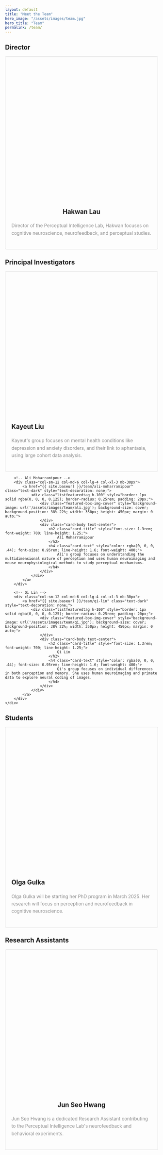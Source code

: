 ```yaml
---
layout: default
title: "Meet the Team"
hero_image: "/assets/images/team.jpg"
hero_title: "Team"
permalink: /team/
---
```


<!-- Director Section -->
<section class="team-section">
    <div class="section-title">
        <h2><span>Director</span></h2>
    </div>
    <div class="row justify-content-center">
        <!-- Hardcoded Director Section -->
        <div class="col-sm-12 col-md-6 col-lg-4 col-xl-3 mb-30px">
            <!-- Wrap entire card with hyperlink -->
            <a href="{{ site.baseurl }}/team/hakwan-lau" class="text-dark" style="text-decoration: none;">
                <div class="listfeaturedtag h-100" style="border: 1px solid rgba(0, 0, 0, 0.125); border-radius: 0.25rem; padding: 20px;">
                    <!-- Adjusted image size -->
                    <div class="featured-box-img-cover" style="background-image: url('/assets/images/team/hakwan.png'); background-size: cover; background-position: 38% 22%; width: 350px; height: 450px; margin: 0 auto;">
                    </div>
                    <div class="card-body text-center">
                        <!-- Centered title -->
                        <h2 class="card-title" style="font-size: 1.3rem; font-weight: 700; line-height: 1.25; text-align: center;">
                            Hakwan Lau
                        </h2>
                        <h4 class="card-text" style="color: rgba(0, 0, 0, .44); font-size: 0.95rem; line-height: 1.6; font-weight: 400;">
                            Director of the Perceptual Intelligence Lab, Hakwan focuses on cognitive neuroscience, neurofeedback, and perceptual studies.
                        </h4>
                    </div>
                </div>
            </a>
        </div>
    </div>
</section>

<!-- Principal Investigators Section -->
<section class="team-section">
    <div class="section-title">
        <h2><span>Principal Investigators</span></h2>
    </div>
    <div class="row justify-content-center">
        <!-- Kayuet Liu -->
        <div class="col-sm-12 col-md-6 col-lg-4 col-xl-3 mb-30px">
            <a href="{{ site.baseurl }}/team/kayeut-liu" class="text-dark" style="text-decoration: none;">
                <div class="listfeaturedtag h-100" style="border: 1px solid rgba(0, 0, 0, 0.125); border-radius: 0.25rem; padding: 20px;">
                    <div class="featured-box-img-cover" style="background-image: url('/assets/images/team/kayuet.jpg'); background-size: cover; background-position: 38% 22%; width: 350px; height: 450px; margin: 0 auto;">
                    </div>
                    <div class="card-body text-center">
                        <h2 class="card-title" style="font-size: 1.3rem; font-weight: 700; line-height: 1.25;">
                            Kayeut Liu
                        </h2>
                        <h4 class="card-text" style="color: rgba(0, 0, 0, .44); font-size: 0.95rem; line-height: 1.6; font-weight: 400;">
                            Kayeut's group focuses on mental health conditions like depression and anxiety disorders, and their link to aphantasia, using large cohort data analysis.
                        </h4>
                    </div>
                </div>
            </a>
        </div>

        <!-- Ali Moharramipour -->
        <div class="col-sm-12 col-md-6 col-lg-4 col-xl-3 mb-30px">
            <a href="{{ site.baseurl }}/team/ali-moharramipour" class="text-dark" style="text-decoration: none;">
                <div class="listfeaturedtag h-100" style="border: 1px solid rgba(0, 0, 0, 0.125); border-radius: 0.25rem; padding: 20px;">
                    <div class="featured-box-img-cover" style="background-image: url('/assets/images/team/ali.jpg'); background-size: cover; background-position: 38% 22%; width: 350px; height: 450px; margin: 0 auto;">
                    </div>
                    <div class="card-body text-center">
                        <h2 class="card-title" style="font-size: 1.3rem; font-weight: 700; line-height: 1.25;">
                            Ali Moharramipour
                        </h2>
                        <h4 class="card-text" style="color: rgba(0, 0, 0, .44); font-size: 0.95rem; line-height: 1.6; font-weight: 400;">
                            Ali's group focuses on understanding the multidimensional nature of perception and uses human neuroimaging and mouse neurophysiological methods to study perceptual mechanisms.
                        </h4>
                    </div>
                </div>
            </a>
        </div>

        <!-- Qi Lin -->
        <div class="col-sm-12 col-md-6 col-lg-4 col-xl-3 mb-30px">
            <a href="{{ site.baseurl }}/team/qi-lin" class="text-dark" style="text-decoration: none;">
                <div class="listfeaturedtag h-100" style="border: 1px solid rgba(0, 0, 0, 0.125); border-radius: 0.25rem; padding: 20px;">
                    <div class="featured-box-img-cover" style="background-image: url('/assets/images/team/qi.jpg'); background-size: cover; background-position: 38% 22%; width: 350px; height: 450px; margin: 0 auto;">
                    </div>
                    <div class="card-body text-center">
                        <h2 class="card-title" style="font-size: 1.3rem; font-weight: 700; line-height: 1.25;">
                            Qi Lin
                        </h2>
                        <h4 class="card-text" style="color: rgba(0, 0, 0, .44); font-size: 0.95rem; line-height: 1.6; font-weight: 400;">
                            Qi's group focuses on individual differences in both perception and memory. She uses human neuroimaging and primate data to explore neural coding of images.
                        </h4>
                    </div>
                </div>
            </a>
        </div>
    </div>
</section>

<!-- Students Section -->
<section class="team-section">
    <div class="section-title">
        <h2><span>Students</span></h2>
    </div>
    <div class="row justify-content-center">
        <div class="col-sm-12 col-md-6 col-lg-4 col-xl-3 mb-30px">
            <a href="{{ site.baseurl }}/team/olga-gulka" class="text-dark" style="text-decoration: none;">
                <div class="listfeaturedtag h-100" style="border: 1px solid rgba(0, 0, 0, 0.125); border-radius: 0.25rem; padding: 20px;">
                    <div class="featured-box-img-cover" style="background-image: url('/assets/images/team/olga.jpg'); background-size: cover; background-position: 38% 22%; width: 350px; height: 450px; margin: 0 auto;">
                    </div>
                    <div class="card-body text-center">
                        <h2 class="card-title" style="font-size: 1.3rem; font-weight: 700; line-height: 1.25;">
                            Olga Gulka
                        </h2>
                        <h4 class="card-text" style="color: rgba(0, 0, 0, .44); font-size: 0.95rem; line-height: 1.6; font-weight: 400;">
                            Olga Gulka will be starting her PhD program in March 2025. Her research will focus on perception and neurofeedback in cognitive neuroscience.
                        </h4>
                    </div>
                </div>
            </a>
        </div>
    </div>
</section>

<!-- Research Assistants Section -->
<section class="team-section">
    <div class="section-title">
        <h2><span>Research Assistants</span></h2>
    </div>
    <div class="row justify-content-center">
        <div class="col-sm-12 col-md-6 col-lg-4 col-xl-3 mb-30px">
            <a href="{{ site.baseurl }}/team/jun-seo-hwang" class="text-dark" style="text-decoration: none;">
                <div class="listfeaturedtag h-100" style="border: 1px solid rgba(0, 0, 0, 0.125); border-radius: 0.25rem; padding: 20px;">
                    <div class="featured-box-img-cover" style="background-image: url('/assets/images/team/junseo.jpeg'); background-size: cover; background-position: 38% 22%; width: 350px; height: 450px; margin: 0 auto;">
                    </div>
                    <div class="card-body text-center">
                        <h2 class="card-title" style="font-size: 1.3rem; font-weight
                        : 700; line-height: 1.25; text-align: center;">
                            Jun Seo Hwang
                        </h2>
                        <h4 class="card-text" style="color: rgba(0, 0, 0, .44); font-size: 0.95rem; line-height: 1.6; font-weight: 400;">
                            Jun Seo Hwang is a dedicated Research Assistant contributing to the Perceptual Intelligence Lab's neurofeedback and behavioral experiments.
                        </h4>
                    </div>
                </div>
            </a>
        </div>
    </div>
</section>